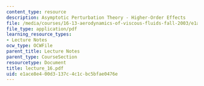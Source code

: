 ```yaml
---
content_type: resource
description: Asymptotic Perturbation Theory - Higher-Order Effects
file: /media/courses/16-13-aerodynamics-of-viscous-fluids-fall-2003/e1ace8e400d3137c4c1cbc5bfae0476e_lecture_16.pdf
file_type: application/pdf
learning_resource_types:
- Lecture Notes
ocw_type: OCWFile
parent_title: Lecture Notes
parent_type: CourseSection
resourcetype: Document
title: lecture_16.pdf
uid: e1ace8e4-00d3-137c-4c1c-bc5bfae0476e
---
```

